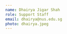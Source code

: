 ```yaml
---
name: Dhairya Jigar Shah
role: Support Staff
email: dhairya@nus.edu.sg
photo: dhairya.jpeg
---
```


